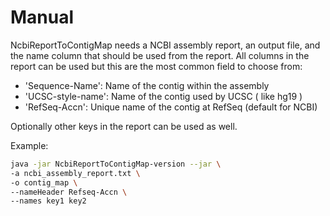 # Manual
NcbiReportToContigMap needs a NCBI assembly report, an output file, and the name column that should be used from the report.
All columns in the report can be used but this are the most common field to choose from:
 - 'Sequence-Name': Name of the contig within the assembly
 - 'UCSC-style-name': Name of the contig used by UCSC ( like hg19 )
 - 'RefSeq-Accn': Unique name of the contig at RefSeq (default for NCBI)
 
Optionally other keys in the report can be used as well.

Example:
```bash
java -jar NcbiReportToContigMap-version --jar \
-a ncbi_assembly_report.txt \
-o contig_map \
--nameHeader Refseq-Accn \
--names key1 key2
```